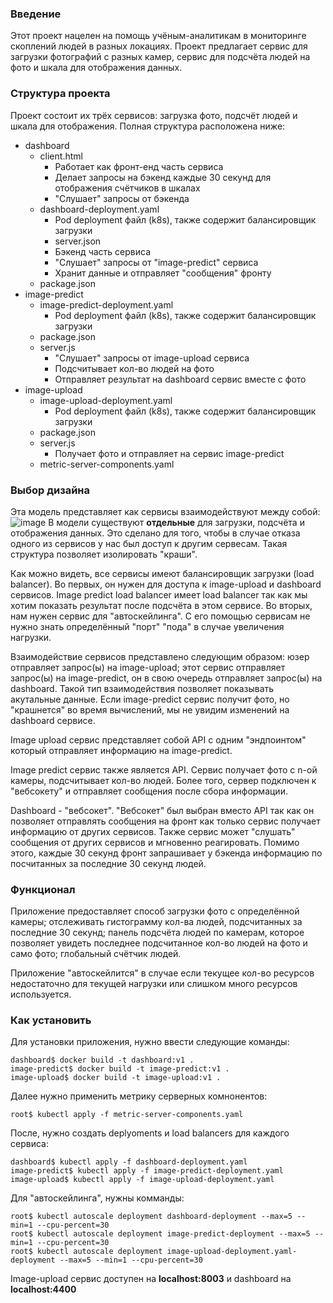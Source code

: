 ### Введение
Этот проект нацелен на помощь учёным-аналитикам в мониторинге скоплений людей в разных локациях. Проект предлагает сервис для загрузки фотографий с разных камер, сервис для подсчёта людей на фото и шкала для отображения данных.
### Структура проекта
Проект состоит их трёх сервисов: загрузка фото, подсчёт людей и шкала для отображения. Полная структура расположена ниже:
+ dashboard
  + client.html
    + Работает как фронт-енд часть сервиса
    + Делает запросы на бэкенд каждые 30 секунд для отображения счётчиков в шкалах
    + "Слушает" запросы от бэкенда
  + dashboard-deployment.yaml
    + Pod deployment файл (k8s), также содержит балансировщик загрузки
    + server.json
    + Бэкенд часть сервиса
    + "Слушает" запросы от "image-predict" сервиса
    + Хранит данные и отправляет "сообщения" фронту
  + package.json
+ image-predict
  + image-predict-deployment.yaml
    + Pod deployment файл (k8s), также содержит балансировщик загрузки
  + package.json
  + server.js
    + "Слушает" запросы от image-upload сервиса
    + Подсчитывает кол-во людей на фото
    + Отправляет результат на dashboard сервис вместе с фото
+ image-upload
  + image-upload-deployment.yaml
    + Pod deployment файл (k8s), также содержит балансировщик загрузки
  + package.json
  + server.js
    + Получает фото и отправляет на сервис image-predict
  + metric-server-components.yaml
### Выбор дизайна
Эта модель представляет как сервисы взаимодействуют между собой:
![image](https://github.com/DrozdovVladimir1/petprojects/assets/113205862/a475531e-24bc-4034-a9e7-620e39099ce5)
В модели существуют __отдельные__ для загрузки, подсчёта и отображения данных. Это сделано для того, чтобы в случае отказа одного из сервисов у нас был доступ к другим сервесам. Такая структура позволяет изолировать "краши".

Как можно видеть, все сервисы имеют балансировщик загрузки (load balancer). Во первых, он нужен для доступа к image-upload и dashboard сервисов. Image predict load balancer имеет load balancer так как мы хотим показать результат после подсчёта в этом сервисе. Во вторых, нам нужен сервис для "автоскейлинга". С его помощью сервисам не нужно знать определённый "порт" "пода" в случае увеличения нагрузки.

Взаимодействие сервисов представлено следующим образом: юзер отправляет запрос(ы) на image-upload; этот сервис отправляет запрос(ы) на image-predict, он в свою очередь отправляет запрос(ы) на dashboard. Такой тип взаимодействия позволяет показывать акутальные данные. Если image-predict сервис получит фото, но "крашнется" во время вычислений, мы не увидим изменений на dashboard сервисе.

Image upload сервис представляет собой API с одним "эндпоинтом" который отправляет информацию на image-predict.

Image predict сервис также является API. Сервис получает фото с n-ой камеры, подсчитывает кол-во людей. Более того, сервер подключен к "вебсокету" и отправляет сообщения после сбора информации.

Dashboard - "вебсокет". "Вебсокет" был выбран вместо API так как он позволяет отправлять сообщения на фронт как только сервис получает информацию от других сервисов. Также сервис может "слушать" сообщения от других сервисов и мгновенно реагировать. Помимо этого, каждые 30 секунд фронт запрашивает у бэкенда информацию по посчитанных за последние 30 секунд людей.

### Функционал
Приложение предоставляет способ загрузки фото с определённой камеры; отслеживать гистограмму кол-ва людей, подсчитанных за последние 30 секунд; панель подсчёта людей по камерам, которое позволяет увидеть последнее подсчитанное кол-во людей на фото и само фото; глобальный счётчик людей.

Приложение "автоскейлится" в случае если текущее кол-во ресурсов недостаточно для текущей нагрузки или слишком много ресурсов используется.

### Как установить
Для установки приложения, нужно ввести следующие команды:
```
dashboard$ docker build -t dashboard:v1 .
image-predict$ docker build -t image-predict:v1 .
image-upload$ docker build -t image-upload:v1 .
```
Далее нужно применить метрику серверных комнонентов:
```
root$ kubectl apply -f metric-server-components.yaml
```
После, нужно создать deplyoments и load balancers для каждого сервиса:
```
dashboard$ kubectl apply -f dashboard-deployment.yaml
image-predict$ kubectl apply -f image-predict-deployment.yaml
image-upload$ kubectl apply -f image-upload-deployment.yaml
```
Для "автоскейлинга", нужны комманды:
```
root$ kubectl autoscale deployment dashboard-deployment --max=5 --min=1 --cpu-percent=30
root$ kubectl autoscale deployment image-predict-deployment --max=5 --min=1 --cpu-percent=30
root$ kubectl autoscale deployment image-upload-deployment.yaml-deployment --max=5 --min=1 --cpu-percent=30
```
Image-upload сервис доступен на __localhost:8003__ и dashboard на __localhost:4400__
